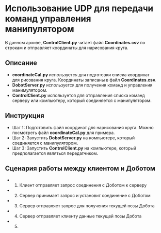# Использование UDP для передачи команд управления манипулятором
В данном архиве, **ControlClient.py** читает файл **Coordinates.csv** по строкам и отправляет координаты для нарисования круга.

## Описание
- **coordinateCal.py** используется для подготовки списка координат для рисования круга. Координаты записаны в файл **Coordinates.csv**.
- **DobotServer.py** используется для получения команд и управления манимулятором.
- **ControlClient.py** используется для отправления списка команд серверу или компьютеру, который соединяется с манипулятором.

## Инструкция
- Шаг 1: Подготовить файл координат для нарисования круга. Можно посмотреть файл **coordinateCal.py** для примера.
- Шаг 2: Запустить **DobotServer.py** на компьютере, который соединяется с манипулятором.
- Шаг 3: Запустить **ControlClient.py** на компьютере, который предполагается являться передатчиком.

## Сценария работы между клиентом и Доботом
- 1. Клиент отправляет запрос соединения с Доботом к серверу
- 2. Сервер принимает запрос и установит соединение с Доботом
- 3. Сервер отправляет запрос для получения текущей позы Добота
- 4. Сервер отправляет клиенту данные текущей позы Добота
- 5. 